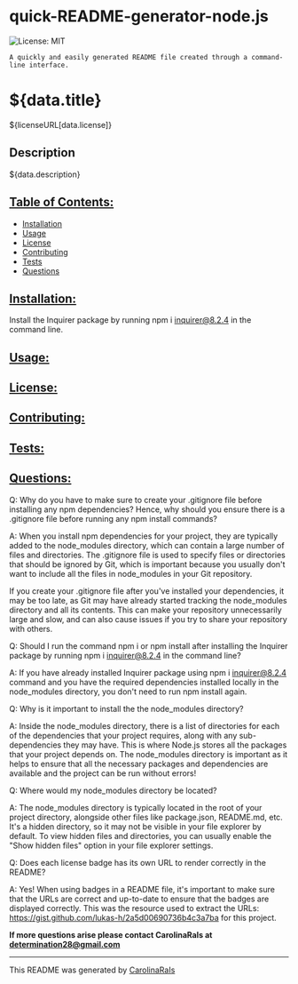 # quick-README-generator-node.js
![License: MIT](https://img.shields.io/badge/License-MIT-yellow.svg)

    A quickly and easily generated README file created through a command-line interface.

# ${data.title}

${licenseURL[data.license]}

## Description

${data.description}

## [Table of Contents:](#table-of-contents:)
   
- [Installation](#installation)
- [Usage](#usage)
- [License](#license)
- [Contributing](#contributing)
- [Tests](#tests)
- [Questions](#questions)
   
## [Installation:](#installation:)

Install the Inquirer package by running npm i inquirer@8.2.4 in the command line.
   
## [Usage:](#usage:)
   
   
## [License:](#license:)
   
   
## [Contributing:](#contributing:)
   
   
## [Tests:](#tests:)
   
   
## [Questions:](#questions:)

Q: 
Why do you have to make sure to create your .gitignore file before installing any npm dependencies? Hence, why should you ensure there is a .gitignore file before running any npm install commands?


A:
When you install npm dependencies for your project, they are typically added to the node_modules directory, which can contain a large number of files and directories. The .gitignore file is used to specify files or directories that should be ignored by Git, which is important because you usually don't want to include all the files in node_modules in your Git repository.

If you create your .gitignore file after you've installed your dependencies, it may be too late, as Git may have already started tracking the node_modules directory and all its contents. This can make your repository unnecessarily large and slow, and can also cause issues if you try to share your repository with others. 


Q:
Should I run the command npm i or npm install after installing the Inquirer package by running npm i inquirer@8.2.4 in the command line?

A:
If you have already installed Inquirer package using npm i inquirer@8.2.4 command and you have the required dependencies installed locally in the node_modules directory, you don't need to run npm install again.


Q:
Why is it important to install the the node_modules directory?

A:
Inside the node_modules directory, there is a list of directories for each of the dependencies that your project requires, along with any sub-dependencies they may have. This is where Node.js stores all the packages that your project depends on. The node_modules directory is important as it helps to ensure that all the necessary packages and dependencies are available and the project can be run without errors!


Q: 
Where would my node_modules directory be located?

A:
The node_modules directory is typically located in the root of your project directory, alongside other files like package.json, README.md, etc. It's a hidden directory, so it may not be visible in your file explorer by default. To view hidden files and directories, you can usually enable the "Show hidden files" option in your file explorer settings.


Q:
Does each license badge has its own URL to render correctly in the README?

A: 
Yes! When using badges in a README file, it's important to make sure that the URLs are correct and up-to-date to  ensure that the badges are displayed correctly. This was the resource used to extract the URLs: https://gist.github.com/lukas-h/2a5d00690736b4c3a7ba for this project.


**If more questions arise please contact CarolinaRaIs at determination28@gmail.com**
   

       
------------------------------------------------------------------------------------------------
   
This README was generated by [CarolinaRaIs](https://github.com/CarolinaRaIs)